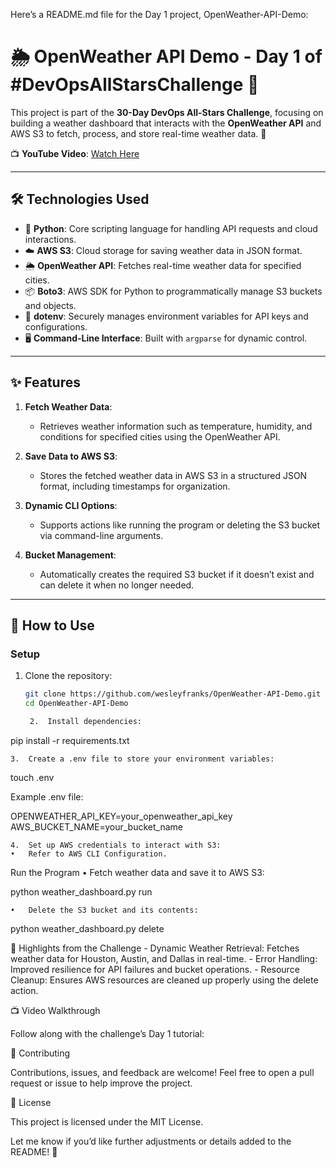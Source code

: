 Here’s a README.md file for the Day 1 project, OpenWeather-API-Demo:

# 🌦️ OpenWeather API Demo - Day 1 of #DevOpsAllStarsChallenge 🌟

This project is part of the **30-Day DevOps All-Stars Challenge**, focusing on building a weather dashboard that interacts with the **OpenWeather API** and AWS S3 to fetch, process, and store real-time weather data. 🚀

📺 **YouTube Video**: [Watch Here](https://www.youtube.com/watch?v=4smNS8XSHx0&t=1s)

---

## 🛠️ **Technologies Used**
- 🐍 **Python**: Core scripting language for handling API requests and cloud interactions.
- ☁️ **AWS S3**: Cloud storage for saving weather data in JSON format.
- 🌦️ **OpenWeather API**: Fetches real-time weather data for specified cities.
- 📦 **Boto3**: AWS SDK for Python to programmatically manage S3 buckets and objects.
- 🔐 **dotenv**: Securely manages environment variables for API keys and configurations.
- 🖥️ **Command-Line Interface**: Built with `argparse` for dynamic control.

---

## ✨ **Features**
1. **Fetch Weather Data**:  
   - Retrieves weather information such as temperature, humidity, and conditions for specified cities using the OpenWeather API.

2. **Save Data to AWS S3**:  
   - Stores the fetched weather data in AWS S3 in a structured JSON format, including timestamps for organization.

3. **Dynamic CLI Options**:  
   - Supports actions like running the program or deleting the S3 bucket via command-line arguments.

4. **Bucket Management**:  
   - Automatically creates the required S3 bucket if it doesn’t exist and can delete it when no longer needed.

---

## 📜 **How to Use**
### **Setup**
1. Clone the repository:
   ```bash
   git clone https://github.com/wesleyfranks/OpenWeather-API-Demo.git
   cd OpenWeather-API-Demo

	2.	Install dependencies:

pip install -r requirements.txt


	3.	Create a .env file to store your environment variables:

touch .env

Example .env file:

OPENWEATHER_API_KEY=your_openweather_api_key
AWS_BUCKET_NAME=your_bucket_name


	4.	Set up AWS credentials to interact with S3:
	•	Refer to AWS CLI Configuration.

Run the Program
	•	Fetch weather data and save it to AWS S3:

python weather_dashboard.py run


	•	Delete the S3 bucket and its contents:

python weather_dashboard.py delete

🌟 Highlights from the Challenge
	- Dynamic Weather Retrieval: Fetches weather data for Houston, Austin, and Dallas in real-time.
	- Error Handling: Improved resilience for API failures and bucket operations.
	- Resource Cleanup: Ensures AWS resources are cleaned up properly using the delete action.

📺 Video Walkthrough

Follow along with the challenge’s Day 1 tutorial:

🤝 Contributing

Contributions, issues, and feedback are welcome! Feel free to open a pull request or issue to help improve the project.

📄 License

This project is licensed under the MIT License.

Let me know if you’d like further adjustments or details added to the README! 🚀

